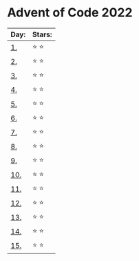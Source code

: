 # Advent of Code 2022

| Day:                      | Stars:           |
| ------------------------- | ---------------- | 
|[1.](/2022/code/day1.py)   | :star: :star:    |
|[2.](/2022/code/day2.py)   | :star: :star:    |
|[3.](/2022/code/day3.py)   | :star: :star:    |
|[4.](/2022/code/day4.py)   | :star: :star:    |
|[5.](/2022/code/day5.py)   | :star: :star:    |
|[6.](/2022/code/day6.py)   | :star: :star:    |
|[7.](/2022/code/day7.py)   | :star: :star:    |
|[8.](/2022/code/day8.py)   | :star: :star:    |
|[9.](/2022/code/day9.py)   | :star: :star:    |
|[10.](/2022/code/day10.py) | :star: :star:    |
|[11.](/2022/code/day11.py) | :star: :star:    |
|[12.](/2022/code/day12.py) | :star: :star:    |
|[13.](/2022/code/day13.py) | :star: :star:    |
|[14.](/2022/code/day14.py) | :star: :star:    |
|[15.](/2022/code/day15.py) | :star: :star:    |